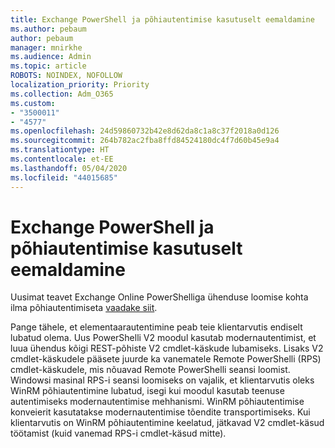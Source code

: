 ```yaml
---
title: Exchange PowerShell ja põhiautentimise kasutuselt eemaldamine
ms.author: pebaum
author: pebaum
manager: mnirkhe
ms.audience: Admin
ms.topic: article
ROBOTS: NOINDEX, NOFOLLOW
localization_priority: Priority
ms.collection: Adm_O365
ms.custom:
- "3500011"
- "4577"
ms.openlocfilehash: 24d59860732b42e8d62da8c1a8c37f2018a0d126
ms.sourcegitcommit: 264b782ac2fba8ffd84524180dc4f7d60b45e9a4
ms.translationtype: HT
ms.contentlocale: et-EE
ms.lasthandoff: 05/04/2020
ms.locfileid: "44015685"
---
```

# <a name="exchange-powershell-and-basic-authentication-deprecation"></a>Exchange PowerShell ja põhiautentimise kasutuselt eemaldamine

Uusimat teavet Exchange Online PowerShelliga ühenduse loomise kohta ilma põhiautentimiseta [vaadake siit](https://aka.ms/psbasicauth).

Pange tähele, et elementaarautentimine peab teie klientarvutis endiselt lubatud olema.
Uus PowerShelli V2 moodul kasutab modernautentimist, et luua ühendus kõigi REST-põhiste V2 cmdlet-käskude lubamiseks. Lisaks V2 cmdlet-käskudele pääsete juurde ka vanematele Remote PowerShelli (RPS) cmdlet-käskudele, mis nõuavad Remote PowerShelli seansi loomist. Windowsi masinal RPS-i seansi loomiseks on vajalik, et klientarvutis oleks WinRM põhiautentimine lubatud, isegi kui moodul kasutab teenuse autentimiseks modernautentimise mehhanismi. WinRM põhiautentimise konveierit kasutatakse modernautentimise tõendite transportimiseks. Kui klientarvutis on WinRM põhiautentimine keelatud, jätkavad V2 cmdlet-käsud töötamist (kuid vanemad RPS-i cmdlet-käsud mitte).
